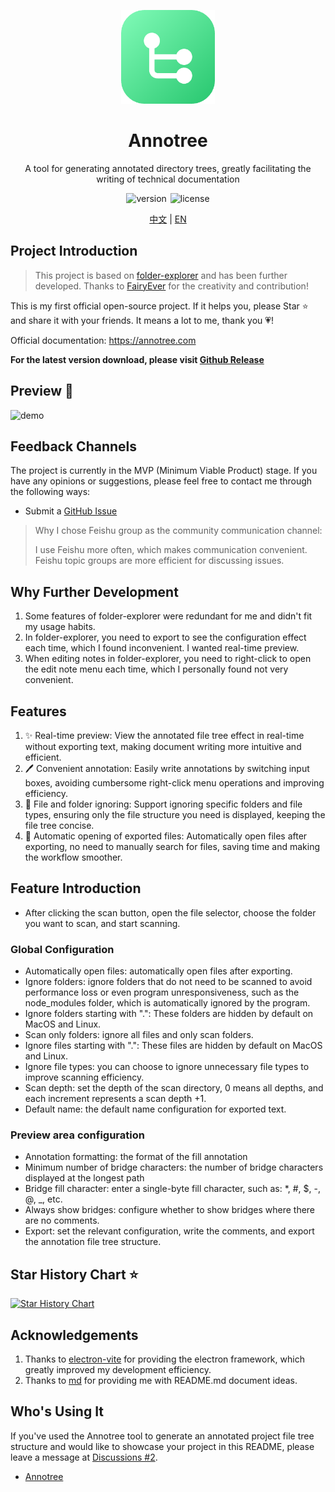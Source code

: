 <p align="center">
 <img src="/resources/icon.png" width="32" alt="Annotree" style="width: 150px; height: 150px;">
</p>
<div align="center">
<h1>
Annotree
</h1>
</div>
<p align="center">A tool for generating annotated directory trees, greatly facilitating the writing of technical documentation</p>
<p align="center">
 <img  src="https://img.shields.io/github/v/tag/itchaox/annotree?label=version&color=90d799" alt="version" style="margin-right: 2px"/>
  <img src="https://img.shields.io/static/v1?label=license&message=MIT&color=blue" alt="license" />
</p>
<p align="center">
<a href="/README-ZH.md">中文</a> |
<a href="/README.md">EN</a>
</p>

## Project Introduction

> This project is based on [folder-explorer](https://github.com/d2-projects/folder-explorer) and has been further developed. Thanks to [FairyEver](https://github.com/FairyEver) for the creativity and contribution!

This is my first official open-source project. If it helps you, please Star ⭐️ and share it with your friends. It means a lot to me, thank you 💗!

Official documentation: https://annotree.com

**For the latest version download, please visit [Github Release](https://github.com/itchaox/annotree/releases)**

## Preview 🎉

![demo](/resources/demo-en.gif)

## Feedback Channels

The project is currently in the MVP (Minimum Viable Product) stage. If you have any opinions or suggestions, please feel free to contact me through the following ways:

- Submit a [GitHub Issue](https://github.com/itchaox/annotree/issues)

> Why I chose Feishu group as the community communication channel:
>
> I use Feishu more often, which makes communication convenient.
> Feishu topic groups are more efficient for discussing issues.

## Why Further Development

1. Some features of folder-explorer were redundant for me and didn't fit my usage habits.
2. In folder-explorer, you need to export to see the configuration effect each time, which I found inconvenient. I wanted real-time preview.
3. When editing notes in folder-explorer, you need to right-click to open the edit note menu each time, which I personally found not very convenient.

## Features

1. ✨ Real-time preview: View the annotated file tree effect in real-time without exporting text, making document writing more intuitive and efficient.
2. 🖊 Convenient annotation: Easily write annotations by switching input boxes, avoiding cumbersome right-click menu operations and improving efficiency.
3. 🚫 File and folder ignoring: Support ignoring specific folders and file types, ensuring only the file structure you need is displayed, keeping the file tree concise.
4. 📂 Automatic opening of exported files: Automatically open files after exporting, no need to manually search for files, saving time and making the workflow smoother.

## Feature Introduction

- After clicking the scan button, open the file selector, choose the folder you want to scan, and start scanning.

### Global Configuration

- Automatically open files: automatically open files after exporting.
- Ignore folders: ignore folders that do not need to be scanned to avoid performance loss or even program unresponsiveness, such as the node_modules folder, which is automatically ignored by the program.
- Ignore folders starting with ".": These folders are hidden by default on MacOS and Linux.
- Scan only folders: ignore all files and only scan folders.
- Ignore files starting with ".": These files are hidden by default on MacOS and Linux.
- Ignore file types: you can choose to ignore unnecessary file types to improve scanning efficiency.
- Scan depth: set the depth of the scan directory, 0 means all depths, and each increment represents a scan depth +1.
- Default name: the default name configuration for exported text.

### Preview area configuration

- Annotation formatting: the format of the fill annotation
- Minimum number of bridge characters: the number of bridge characters displayed at the longest path
- Bridge fill character: enter a single-byte fill character, such as: \*, \#, \$, \-, \@, \_, etc.
- Always show bridges: configure whether to show bridges where there are no comments.
- Export: set the relevant configuration, write the comments, and export the annotation file tree structure.

## Star History Chart ⭐️

[![Star History Chart](https://api.star-history.com/svg?repos=itchaox/annotree&type=Date)](https://star-history.com/#itchaox/annotree&Date)

## Acknowledgements

1. Thanks to [electron-vite](https://github.com/alex8088/electron-vite) for providing the electron framework, which greatly improved my development efficiency.
2. Thanks to [md](https://github.com/doocs/md) for providing me with README.md document ideas.

## Who's Using It

If you've used the Annotree tool to generate an annotated project file tree structure and would like to showcase your project in this README, please leave a message at [Discussions #2](https://github.com/itchaox/annotree/discussions/2).

- [Annotree](https://github.com/itchaox/annotree)
